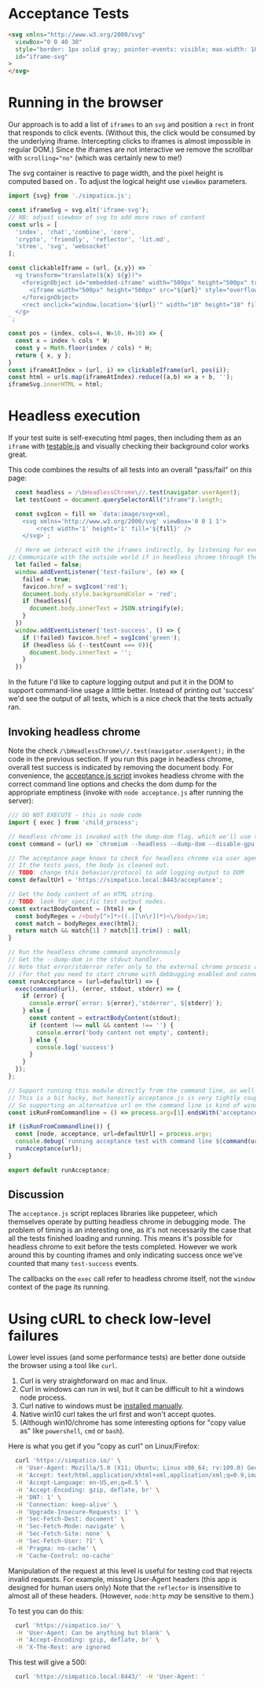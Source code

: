 # Acceptance Tests

```html
<svg xmlns="http://www.w3.org/2000/svg"
  viewBox="0 0 40 30"
  style="border: 1px solid gray; pointer-events: visible; max-width: 100%; height: auto"
  id="iframe-svg"
>
</svg>
```
# Running in the browser
Our approach is to add a list of `iframes` to an `svg` and position a `rect` in front that responds to click events.
(Without this, the click would be consumed by the underlying iframe.
Intercepting clicks to iframes is almost impossible in regular DOM.)
Since the iframes are not interactive we remove the scrollbar with `scrolling="no"` (which was certainly new to me!)

The svg container is reactive to page width, and the pixel height is computed based on .
To adjust the logical height use `viewBox` parameters.

```js
import {svg} from './simpatico.js';

const iframeSvg = svg.elt('iframe-svg');
// NB: adjust viewbox of svg to add more rows of content
const urls = [
  'index', 'chat','combine', 'core',
  'crypto', 'friendly', 'reflector', 'lit.md',
  'stree', 'svg', 'websocket'
];

const clickableIframe = (url, {x,y}) => `
  <g transform="translate(${x} ${y})">
    <foreignObject id="embedded-iframe" width="500px" height="500px" transform="scale(.02)">
      <iframe width="500px" height="500px" src="${url}" style="overflow:hidden" scrolling="no"></iframe>
    </foreignObject>
    <rect onclick="window.location='${url}'" width="10" height="10" fill-opacity="0"/>
  </g>
`;

const pos = (index, cols=4, W=10, H=10) => {
  const x = index % cols * W;
  const y = Math.floor(index / cols) * H;
  return { x, y };
}
const iframeAtIndex = (url, i) => clickableIframe(url, pos(i));
const html = urls.map(iframeAtIndex).reduce((a,b) => a + b, '');
iframeSvg.innerHTML = html;

```


# Headless execution
If your test suite is self-executing html pages, then including them as an `iframe` with [testable.js](testable.js) and visually checking their background color works great.

This code combines the results of all tests into an overall "pass/fail" on *this* page:

```js
  const headless = /\bHeadlessChrome\//.test(navigator.userAgent);
  let testCount = document.querySelectorAll("iframe").length;

  const svgIcon = fill => `data:image/svg+xml,
    <svg xmlns='http://www.w3.org/2000/svg' viewBox='0 0 1 1'>
        <rect width='1' height='1' fill='${fill}' />
    </svg>`;

  // Here we interact with the iframes indirectly, by listening for events the iframes may emit.
// Communicate with the outside world if in headless chrome through the DOM.
  let failed = false;
  window.addEventListener('test-failure', (e) => {
    failed = true;
    favicon.href = svgIcon('red');
    document.body.style.backgroundColor = 'red';
    if (headless){
      document.body.innerText = JSON.stringify(e);
    }
  })
  window.addEventListener('test-success', () => {
    if (!failed) favicon.href = svgIcon('green');
    if (headless && (--testCount === 0)){
      document.body.innerText = '';
    }
  })
```

In the future I'd like to capture logging output and put it in the DOM to support command-line usage a little better. Instead of printing out 'success' we'd see the output of all tests, which is a nice check that the tests actually ran.

## Invoking headless chrome
Note the check `/\bHeadlessChrome\//.test(navigator.userAgent);` in the code in the previous section.
If you run this page in headless chrome, overall test success is indicated by removing the document body.
For convenience, the [acceptance.js script](acceptance.js) invokes headless chrome with the correct command line options and checks the dom dump for the appropriate emptiness (invoke with `node acceptance.js` after running the server):

```js
/// DO NOT EXECUTE - this is node code
import { exec } from 'child_process';

// Headless chrome is invoked with the dump-dom flag, which we'll use to check results.
const command = (url) => `chromium --headless --dump-dom --disable-gpu --virtual-time-budget=2000 ${url} `;

// The acceptance page knows to check for headless chrome via user agent headers.
// If the tests pass, the body is cleaned out.
// TODO: change this behavior/protocol to add logging output to DOM
const defaultUrl = 'https://simpatico.local:8443/acceptance';

// Get the body content of an HTML string.
// TODO: look for specific test output nodes.
const extractBodyContent = (html) => {
  const bodyRegex = /<body[^>]*>((.|[\n\r])*)<\/body>/im;
  const match = bodyRegex.exec(html);
  return match && match[1] ? match[1].trim() : null;
}

// Run the headless chrome command asynchronously
// Get the --dump-dom in the stdout handler.
// Note that error/stderror refer only to the external chrome process and not the internals of the tab.
// (for that you need to start chrome with debbugging enabled and connect to that port, which is what puppeteer does.)
const runAcceptance = (url=defaultUrl) => {
  exec(command(url), (error, stdout, stderr) => {
    if (error) {
      console.error(`error: ${error},'stderror', ${stderr}`);
    } else {
      const content = extractBodyContent(stdout);
      if (content !== null && content !== '') {
        console.error('body content not empty', content);
      } else {
        console.log('success')
      }
    }
  });
};

// Support running this module directly from the command line, as well as incorporating it into another process.
// This is a bit hacky, but honestly acceptance.js is very tightly coupled to acceptence.md
// So supporting an alternative url on the command line is kind of window dressing
const isRunFromCommandline = () => process.argv[1].endsWith('acceptance.js');

if (isRunFromCommandline()) {
  const [node, acceptance, url=defaultUrl] = process.argv;
  console.debug(`running acceptance test with command line ${command(url)}`);
  runAcceptance(url);
}

export default runAcceptance;

```
## Discussion
The `acceptance.js` script replaces libraries like puppeteer, which themselves operate by putting headless chrome in debugging mode.
The problem of timing is an interesting one, as it's not necessarily the case that all the tests finished loading and running.
This means it's possible for headless chrome to exit before the tests completed.
However we work around this by counting iframes and only indicating success once we've counted that many `test-success` events.

The callbacks on the `exec` call refer to headless chrome itself, not the `window` context of the page its running.

# Using cURL to check low-level failures
Lower level issues (and some performance tests) are better done outside the browser using a tool like `curl`.

  1. Curl is very straightforward on mac and linux.
  1. Curl in windows can run in wsl, but it can be difficult to hit a windows node process.
  1. Curl native to windows must be [installed manually](https://curl.se/windows/).
  1. Native win10 curl takes the url first and won't accept quotes.
  1. (Although win10/chrome has some interesting options for "copy value as" like `powershell`, `cmd` or `bash`).

Here is what you get if you "copy as curl" on Linux/Firefox:

```bash
  curl 'https://simpatico.io/' \
  -H 'User-Agent: Mozilla/5.0 (X11; Ubuntu; Linux x86_64; rv:109.0) Gecko/20100101 Firefox/109.0' \
  -H 'Accept: text/html,application/xhtml+xml,application/xml;q=0.9,image/avif,image/webp,*/*;q=0.8'\
  -H 'Accept-Language: en-US,en;q=0.5' \
  -H 'Accept-Encoding: gzip, deflate, br' \
  -H 'DNT: 1' \
  -H 'Connection: keep-alive' \
  -H 'Upgrade-Insecure-Requests: 1' \
  -H 'Sec-Fetch-Dest: document' \
  -H 'Sec-Fetch-Mode: navigate' \
  -H 'Sec-Fetch-Site: none' \
  -H 'Sec-Fetch-User: ?1' \
  -H 'Pragma: no-cache' \
  -H 'Cache-Control: no-cache'
```

Manipulation of the request at this level is useful for testing cod that rejects invalid requests.
For example, missing User-Agent headers (this app is designed for human users only)
Note that the `reflector` is insensitive to almost all of these headers.
(However, `node:http` *may* be sensitive to them.)


To test you can do this:
```bash
  curl 'https://simpatico.io/' \
  -H 'User-Agent: Can be anything but blank' \
  -H 'Accept-Encoding: gzip, deflate, br' \
  -H 'X-The-Rest: are ignored
```
This test will give a 500:
```bash
  curl 'https://simpatico.local:8443/' -H 'User-Agent: '
```
